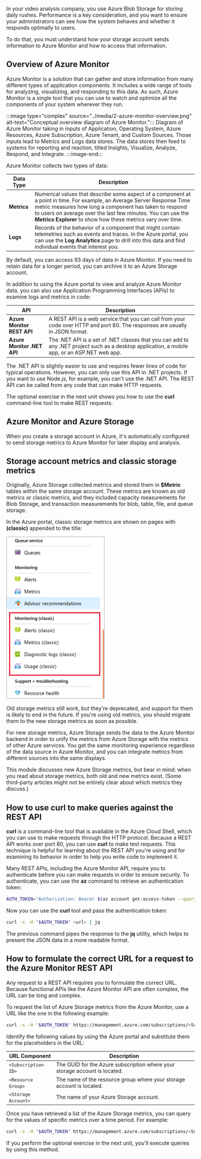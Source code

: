In your video analysis company, you use Azure Blob Storage for storing daily rushes. Performance is a key consideration, and you want to ensure your administrators can see how the system behaves and whether it responds optimally to users.

To do that, you must understand how your storage account sends information to Azure Monitor and how to access that information.

## Overview of Azure Monitor

Azure Monitor is a solution that can gather and store information from many different types of application components. It includes a wide range of tools for analyzing, visualizing, and responding to this data. As such, Azure Monitor is a single tool that you can use to watch and optimize all the components of your system wherever they run.

:::image type="complex" source="../media/2-azure-monitor-overview.png" alt-text="Conceptual overview diagram of Azure Monitor.":::
   Diagram of Azure Monitor taking in inputs of Application, Operating System, Azure Resources, Azure Subscription, Azure Tenant, and Custom Sources. Those inputs lead to Metrics and Logs data stores. The data stores then feed to systems for reporting and reaction, titled Insights, Visualize, Analyze, Respond, and Integrate.
:::image-end:::

Azure Monitor collects two types of data:

| Data Type | Description |
|-----|-----|
| **Metrics** | Numerical values that describe some aspect of a component at a point in time. For example, an Average Server Response Time metric measures how long a component has taken to respond to users on average over the last few minutes. You can use the **Metrics Explorer** to show how these metrics vary over time. |
| **Logs** | Records of the behavior of a component that might contain telemetries such as events and traces. In the Azure portal, you can use the **Log Analytics** page to drill into this data and find individual events that interest you. |

By default, you can access 93 days of data in Azure Monitor. If you need to retain data for a longer period, you can archive it to an Azure Storage account.

In addition to using the Azure portal to view and analyze Azure Monitor data, you can also use Application Programming Interfaces (APIs) to examine logs and metrics in code:

| API | Description |
|-----|-----|
| **Azure Monitor REST API** | A REST API is a web service that you can call from your code over HTTP and port 80. The responses are usually in JSON format. |
| **Azure Monitor .NET API** | The .NET API is a set of .NET classes that you can add to any .NET project such as a desktop application, a mobile app, or an ASP.NET web app. |

The .NET API is slightly easier to use and requires fewer lines of code for typical operations. However, you can only use this API in .NET projects. If you want to use Node.js, for example, you can't use the .NET API. The REST API can be called from any code that can make HTTP requests.

The optional exercise in the next unit shows you how to use the **curl** command-line tool to make REST requests.

## Azure Monitor and Azure Storage

When you create a storage account in Azure, it's automatically configured to send storage metrics to Azure Monitor for later display and analysis.

## Storage account metrics and classic storage metrics

Originally, Azure Storage collected metrics and stored them in **$Metric** tables within the same storage account. These metrics are known as old metrics or classic metrics, and they included capacity measurements for Blob Storage, and transaction measurements for blob, table, file, and queue storage.

In the Azure portal, classic storage metrics are shown on pages with **(classic)** appended to the title:

![Screenshot of the Azure Portal with the Monitoring (classic) navigation options highlighted.](../media/2-classic-metrics-in-portal.png)

Old storage metrics still work, but they're deprecated, and support for them is likely to end in the future. If you're using old metrics, you should migrate them to the new storage metrics as soon as possible.

For new storage metrics, Azure Storage sends the data to the Azure Monitor backend in order to unify the metrics from Azure Storage with the metrics of other Azure services. You get the same monitoring experience regardless of the data source in Azure Monitor, and you can integrate metrics from different sources into the same displays.

This module discusses new Azure Storage metrics, but bear in mind: when you read about storage metrics, both old and new metrics exist. (Some third-party articles might not be entirely clear about which metrics they discuss.)

## How to use curl to make queries against the REST API

**curl** is a command-line tool that is available in the Azure Cloud Shell, which you can use to make requests through the HTTP protocol. Because a REST API works over port 80, you can use **curl** to make test requests. This technique is helpful for learning about the REST API you're using and for examining its behavior in order to help you write code to implement it.

Many REST APIs, including the Azure Monitor API, require you to authenticate before you can make requests in order to ensure security. To authenticate, you can use the **az** command to retrieve an authentication token:

```bash
AUTH_TOKEN="Authorization: Bearer $(az account get-access-token --query accessToken -o tsv)"
```

Now you can use the **curl** tool and pass the authentication token:

```bash
curl -s -H "$AUTH_TOKEN" <url> | jq
```

The previous command pipes the response to the **jq** utility, which helps to present the JSON data in a more readable format.

## How to formulate the correct URL for a request to the Azure Monitor REST API

Any request to a REST API requires you to formulate the correct URL. Because functional APIs like the Azure Monitor API are often complex, the URL can be long and complex.

To request the list of Azure Storage metrics from the Azure Monitor, use a URL like the one in the following example:

```bash
curl -s -H "$AUTH_TOKEN" https://management.azure.com/subscriptions/<Subscription ID>/resourceGroups/<Resource Group>/providers/Microsoft.Storage/storageAccounts/<Storage Account>/providers/microsoft.insights/metricdefinitions?api-version=2018-01-01 | jq
```

Identify the following values by using the Azure portal and substitute them for the placeholders in the URL:

| URL Component | Description |
|-----|-----|
| `<Subscription ID>` | The GUID for the Azure subscription where your storage account is located. |
| `<Resource Group>` | The name of the resource group where your storage account is located. |
| `<Storage Account>` | The name of your Azure Storage account. |

Once you have retrieved a list of the Azure Storage metrics, you can query for the values of specific metrics over a time period. For example:

```bash
curl -s -H "$AUTH_TOKEN" https://management.azure.com/subscriptions/<Subscription ID>/resourceGroups/<Resource Group>/providers/Microsoft.Storage/storageAccounts/<Storage Account>/providers/microsoft.insights/metrics?metricnames=Availability&aggregation=Average&interval=PT1H&api-version=2018-01-01 | jq
```

If you perform the optional exercise in the next unit, you'll execute queries by using this method.
